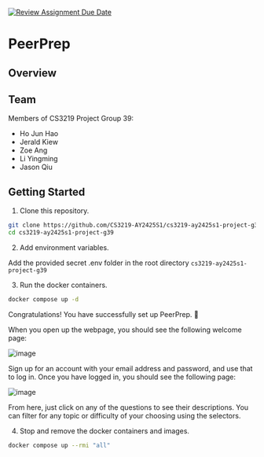 [![Review Assignment Due Date](https://classroom.github.com/assets/deadline-readme-button-22041afd0340ce965d47ae6ef1cefeee28c7c493a6346c4f15d667ab976d596c.svg)](https://classroom.github.com/a/bzPrOe11)

# PeerPrep

## Overview

## Team

Members of CS3219 Project Group 39:

- Ho Jun Hao
- Jerald Kiew
- Zoe Ang
- Li Yingming
- Jason Qiu

## Getting Started

1. Clone this repository.

```bash
git clone https://github.com/CS3219-AY2425S1/cs3219-ay2425s1-project-g39.git
cd cs3219-ay2425s1-project-g39
```

2. Add environment variables.

Add the provided secret .env folder in the root directory ```cs3219-ay2425s1-project-g39```

3. Run the docker containers.

```bash
docker compose up -d
```

Congratulations! You have successfully set up PeerPrep. :tada:

When you open up the webpage, you should see the following welcome page: 

![image](https://github.com/user-attachments/assets/927e0b91-e577-4114-93ef-98deae3533f8)

Sign up for an account with your email address and password, and use that to log in. Once you have logged in, you should see the following page: 

![image](https://github.com/user-attachments/assets/0ae11b55-65e7-42d1-8ac7-8c617cb7594e)

From here, just click on any of the questions to see their descriptions. You can filter for any topic or difficulty of your choosing using the selectors.

4. Stop and remove the docker containers and images.

```bash
docker compose up --rmi "all"
```



